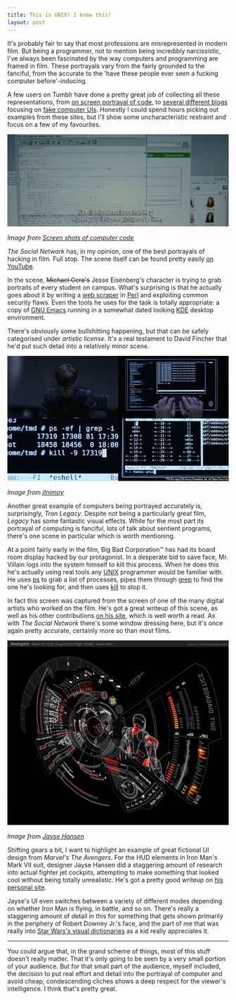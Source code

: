 ```yaml
---
title: This is UNIX! I know this!
layout: post
---
```


<p class="lead">It's probably fair to say that most professions are misrepresented in modern film. But being a programmer, not to mention being incredibly narcissistic, I've always been fascinated by the way computers and programming are framed in film. These portrayals vary from the fairly grounded to the fanciful, from the accurate to the 'have these people ever seen a fucking computer before'-inducing.</p>

A few users on Tumblr have done a pretty great job of collecting all these representations, from [on screen portrayal of code](http://moviecode.tumblr.com), to [several different blogs](http://accessmaincomputerfile.net) focusing on [fake computer UIs](http://fakeui.tumblr.com). Honestly I could spend hours picking out examples from these sites, but I'll show some uncharacteristic restraint and focus on a few of my favourites.

![Screen capture of _The Social Network_](/public/images/computers-in-film/the-social-network.png)

_Image from [Screen shots of computer code](http://moviecode.tumblr.com/post/72188619673/theres-quite-a-bit-of-code-in-the-social-network)_

_The Social Network_ has, in my opinion, one of the best portrayals of hacking in film. Full stop. The scene itself can be found pretty easily [on YouTube](http://www.youtube.com/watch?v=odOzMz-fOOw).

In the scene, <s>Michael Cera's</s> Jesse Eisenberg's character is trying to grab portraits of every student on campus. What's surprising is that he actually goes about it by writing a [web scraper](http://en.wikipedia.org/wiki/Web_scraping) in [Perl](http://www.perl.org) and exploiting common security flaws. Even the tools he uses for the task is totally appropriate: a copy of [GNU Emacs](http://www.gnu.org/software/emacs/) running in a somewhat dated looking [KDE](http://www.kde.org) desktop environment.

There's obviously some bullshitting happening, but that can be safely categorised under _artistic license_. It's a real testament to David Fincher that he'd put such detail into a relatively minor scene.

![Various screen captures from _Tron Legacy_](/public/images/computers-in-film/tron-legacy.jpg)

_Image from [jtnimoy](http://jtnimoy.net/workviewer.php?q=178)_

Another great example of computers being portrayed accurately is, surprisingly, _Tron Legacy_. Despite not being a particularly great film, _Legacy_ has some fantastic visual effects. While for the most part its portrayal of computing is fanciful, lots of talk about sentient programs, there's one scene in particular which is worth mentioning.

At a point fairly early in the film, Big Bad Corporation™ has had its board room display hacked by our protagonist. In a desperate bid to save face, Mr. Villain logs into the system himself to kill this process. When he does this he's actually using real tools any [UNIX](http://en.wikipedia.org/wiki/Unix) programmer would be familiar with. He uses [ps](http://en.wikipedia.org/wiki/Ps_(Unix)) to grab a list of processes, pipes them through [grep](http://en.wikipedia.org/wiki/Grep) to find the one he's looking for, and then uses [kill](http://en.wikipedia.org/wiki/Kill_(Unix)) to stop it.

In fact this screen was captured from the screen of one of the many digital artists who worked on the film. He's got a great writeup of this scene, as well as his other contributions [on his site](http://jtnimoy.net/workviewer.php?q=178), which is well worth a read. As with _The Social Network_ there's some window dressing here, but it's once again pretty accurate, certainly more so than most films.

![The Iron Man MK VII HUD from _Marvel's The Avengers_](/public/images/computers-in-film/the-avengers.jpg)

_Image from [Jayse Hansen](http://jayse.tv/v2/?portfolio=hud)_

Shifting gears a bit, I want to highlight an example of great fictional UI design from _Marvel's The Avengers_. For the HUD elements in Iron Man's Mark VII suit, designer Jayse Hansen did a staggering amount of research into actual fighter jet cockpits, attempting to make something that looked cool without being totally unrealistic. He's got a pretty good writeup on [his personal site](http://jayse.tv/v2/?portfolio=hud).

Jayse's UI even switches between a variety of different modes depending on whether Iron Man is flying, in battle, and so on. There's really a staggering amount of detail in this for something that gets shown primarily in the periphery of Robert Downey Jr.'s face, and the part of me that was really into [Star Wars's visual dictionaries](http://www.amazon.com/Visual-Dictionary-Star-Wars-Episode/dp/0789447010) as a kid really appreciates it.

--- 

You could argue that, in the grand scheme of things, most of this stuff doesn't really matter. That it's only going to be seen by a very small portion of your audience. But for that small part of the audience, myself included, the decision to put real effort and detail into the portrayal of computer and avoid cheap, condescending cliches shows a deep respect for the viewer's intelligence. I think that's pretty great.